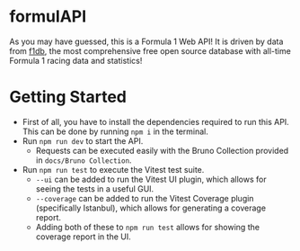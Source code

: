 # formulAPI

As you may have guessed, this is a Formula 1 Web API! It is driven by data from [f1db](https://github.com/f1db/f1db), the most comprehensive free open source database with all-time Formula 1 racing data and statistics!

# Getting Started
- First of all, you have to install the dependencies required to run this API. This can be done by running `npm i` in the terminal.
- Run `npm run dev` to start the API.
  - Requests can be executed easily with the Bruno Collection provided in `docs/Bruno Collection`.
- Run `npm run test` to execute the Vitest test suite.
  - `--ui` can be added to run the Vitest UI plugin, which allows for seeing the tests in a useful GUI.
  - `--coverage` can be added to run the Vitest Coverage plugin (specifically Istanbul), which allows for generating a coverage report.
  - Adding both of these to `npm run test` allows for showing the coverage report in the UI.
